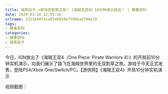 ```yaml
---
title: 搞笑段子->爽快的割草之旅！《海贼无双4》10分钟演示放出！ | 糗事百科
date: 2020-03-26 12:55:16
urlname: 1321840f41a0740910e75966ab798e19
tags: 
- 糗事百科
categories:
- 糗事百科
- 搞笑段子
---
```

今日，IGN放出了《海贼王双4（One Piece: Pirate Warriors 4）》的开局前10分钟实机演示，向我们展示了路飞在海贼世界里的无双割草之旅。游戏于今天正式发售，登陆PS4/Xbox One/Switch/PC。【游侠网】《海贼王双4》开局10分钟实机演示

视频截图：


